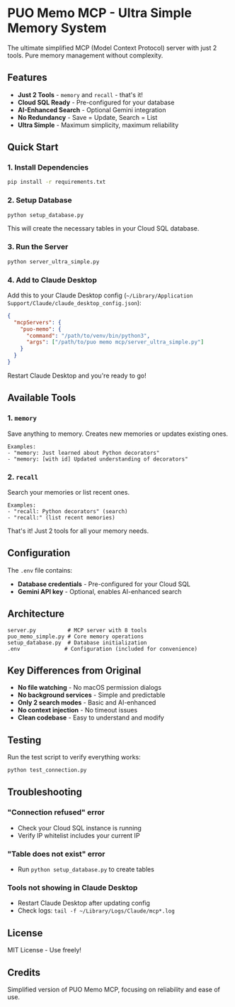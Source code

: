 # PUO Memo MCP - Ultra Simple Memory System

The ultimate simplified MCP (Model Context Protocol) server with just 2 tools. Pure memory management without complexity.

## Features

- **Just 2 Tools** - `memory` and `recall` - that's it!
- **Cloud SQL Ready** - Pre-configured for your database
- **AI-Enhanced Search** - Optional Gemini integration
- **No Redundancy** - Save = Update, Search = List
- **Ultra Simple** - Maximum simplicity, maximum reliability

## Quick Start

### 1. Install Dependencies

```bash
pip install -r requirements.txt
```

### 2. Setup Database

```bash
python setup_database.py
```

This will create the necessary tables in your Cloud SQL database.

### 3. Run the Server

```bash
python server_ultra_simple.py
```

### 4. Add to Claude Desktop

Add this to your Claude Desktop config (`~/Library/Application Support/Claude/claude_desktop_config.json`):

```json
{
  "mcpServers": {
    "puo-memo": {
      "command": "/path/to/venv/bin/python3",
      "args": ["/path/to/puo memo mcp/server_ultra_simple.py"]
    }
  }
}
```

Restart Claude Desktop and you're ready to go!

## Available Tools

### 1. `memory`
Save anything to memory. Creates new memories or updates existing ones.
```
Examples: 
- "memory: Just learned about Python decorators"
- "memory: [with id] Updated understanding of decorators"
```

### 2. `recall`
Search your memories or list recent ones.
```
Examples:
- "recall: Python decorators" (search)
- "recall:" (list recent memories)
```

That's it! Just 2 tools for all your memory needs.

## Configuration

The `.env` file contains:
- **Database credentials** - Pre-configured for your Cloud SQL
- **Gemini API key** - Optional, enables AI-enhanced search

## Architecture

```
server.py          # MCP server with 8 tools
puo_memo_simple.py # Core memory operations
setup_database.py  # Database initialization
.env              # Configuration (included for convenience)
```

## Key Differences from Original

- **No file watching** - No macOS permission dialogs
- **No background services** - Simple and predictable
- **Only 2 search modes** - Basic and AI-enhanced
- **No context injection** - No timeout issues
- **Clean codebase** - Easy to understand and modify

## Testing

Run the test script to verify everything works:

```bash
python test_connection.py
```

## Troubleshooting

### "Connection refused" error
- Check your Cloud SQL instance is running
- Verify IP whitelist includes your current IP

### "Table does not exist" error
- Run `python setup_database.py` to create tables

### Tools not showing in Claude Desktop
- Restart Claude Desktop after updating config
- Check logs: `tail -f ~/Library/Logs/Claude/mcp*.log`

## License

MIT License - Use freely!

## Credits

Simplified version of PUO Memo MCP, focusing on reliability and ease of use.
